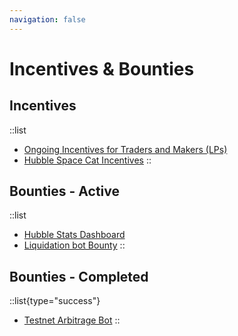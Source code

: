 ```yaml
---
navigation: false
---
```


# Incentives & Bounties

## Incentives

::list
- [Ongoing Incentives for Traders and Makers (LPs)](/docs/incentives/trader-and-maker)
- [Hubble Space Cat Incentives](/docs/incentives/hubble-spacecats)
::

## Bounties - Active

::list
- [Hubble Stats Dashboard](/docs/incentives/bounties-hubble-stats-dashboard)
- [Liquidation bot Bounty](/docs/incentives/bounties-liquidation-bot)
::

## Bounties - Completed

::list{type="success"}
- [Testnet Arbitrage Bot](/docs/incentives/bounties-testnet-arbitrage-bot)
::

